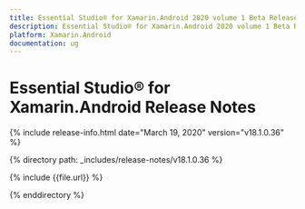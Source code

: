 ```yaml
---
title: Essential Studio® for Xamarin.Android 2020 volume 1 Beta Release Notes  
description: Essential Studio® for Xamarin.Android 2020 volume 1 Beta Release Notes  
platform: Xamarin.Android
documentation: ug
---
```


# Essential Studio® for Xamarin.Android  Release Notes  

{% include release-info.html date="March 19, 2020"  version="v18.1.0.36" %} 


{% directory path: _includes/release-notes/v18.1.0.36 %}

{% include {{file.url}} %}

{% enddirectory %}